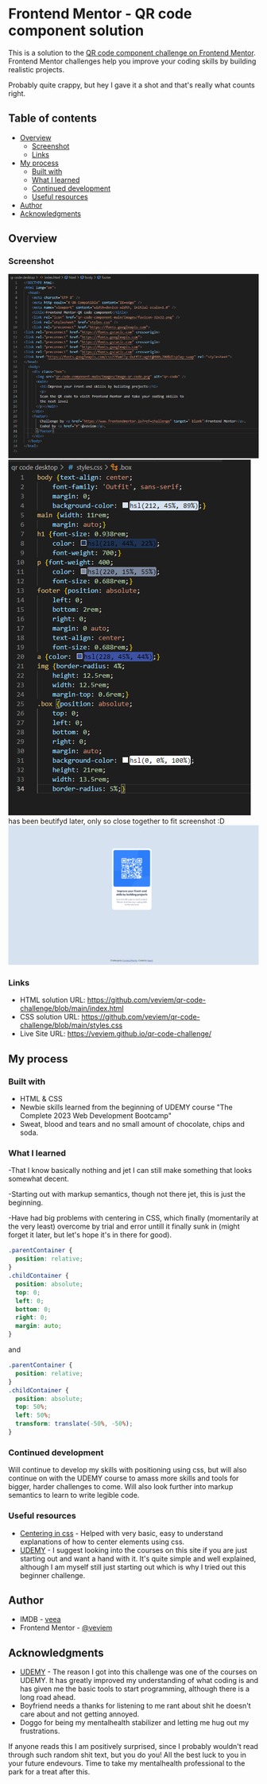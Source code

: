 # Frontend Mentor - QR code component solution

This is a solution to the [QR code component challenge on Frontend Mentor](https://www.frontendmentor.io/challenges/qr-code-component-iux_sIO_H). Frontend Mentor challenges help you improve your coding skills by building realistic projects. 

Probably quite crappy, but hey I gave it a shot and that's really what counts right. 

## Table of contents

- [Overview](#overview)
  - [Screenshot](#screenshot)
  - [Links](#links)
- [My process](#my-process)
  - [Built with](#built-with)
  - [What I learned](#what-i-learned)
  - [Continued development](#continued-development)
  - [Useful resources](#useful-resources)
- [Author](#author)
- [Acknowledgments](#acknowledgments)

## Overview

### Screenshot

![Screenshot of my fishy html code](qr-code-component-main/images/htmlcode.png)
![Screenshot of my fishy css code](qr-code-component-main/images/csscode.png) has been beutifyd later, only so close together to fit screenshot :D
![screenshot of what it looks like on my display](qr-code-component-main/images/display.png)

### Links

- HTML solution URL: https://github.com/veviem/qr-code-challenge/blob/main/index.html
- CSS solution URL: https://github.com/veviem/qr-code-challenge/blob/main/styles.css
- Live Site URL: https://veviem.github.io/qr-code-challenge/

## My process

### Built with

- HTML & CSS
- Newbie skills learned from the beginning of UDEMY course "The Complete 2023 Web Development Bootcamp" 
- Sweat, blood and tears and no small amount of chocolate, chips and soda.

### What I learned

-That I know basically nothing and jet I can still make something that looks somewhat decent.

-Starting out with markup semantics, though not there jet, this is just the beginning.

-Have had big problems with centering in CSS, which finally (momentarily at the very least) overcome by trial and error untill it finally sunk in (might forget it later, but let's hope it's in there for good). 

```css
.parentContainer {
  position: relative;
}
.childContainer {
  position: absolute;
  top: 0;
  left: 0;
  bottom: 0;
  right: 0;
  margin: auto;
}
```
and

```css
.parentContainer {
  position: relative;
}
.childContainer {
  position: absolute;
  top: 50%;
  left: 50%;
  transform: translate(-50%, -50%);
}
```

### Continued development

Will continue to develop my skills with positioning using css, but will also continue on with the UDEMY course to amass more skills and tools for bigger, harder challenges to come. Will also look further into markup semantics to learn to write legible code.

### Useful resources

- [Centering in css](https://www.freecodecamp.org/news/how-to-center-a-div-with-css-10-different-ways/) - Helped with very basic, easy to understand explanations of how to center elements using css.
- [UDEMY](https://www.udemy.com/) - I suggest looking into the courses on this site if you are just starting out and want a hand with it. It's quite simple and well explained, although I am myself still just starting out which is why I tried out this beginner challenge.

## Author

- IMDB - [veea](https://www.imdb.com/name/nm7082408/?ref_=nv_sr_srsg_0m)
- Frontend Mentor - [@veviem](https://www.frontendmentor.io/profile/yourusername)

## Acknowledgments

- [UDEMY](https://www.udemy.com/) - The reason I got into this challenge was one of the courses on UDEMY. It has greatly improved my understanding of what coding is and has given me the basic tools to start programming, although there is a long road ahead.
- Boyfriend needs a thanks for listening to me rant about shit he doesn't care about and not getting annoyed.
- Doggo for being my mentalhealth stabilizer and letting me hug out my frustrations. 

If anyone reads this I am positively surprised, since I probably wouldn't read through such random shit text, but you do you! All the best luck to you in your future endevours. Time to take my mentalhealth professional to the park for a treat after this. 
